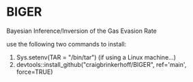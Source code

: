 # BIGER
 Bayesian Inference/Inversion of the Gas Evasion Rate 

use the following two commands to install:
<br>
1)	Sys.setenv(TAR = "/bin/tar") (if using a Linux machine...)
2) devtools::install_github("craigbrinkerhoff/BIGER", ref='main', force=TRUE)
